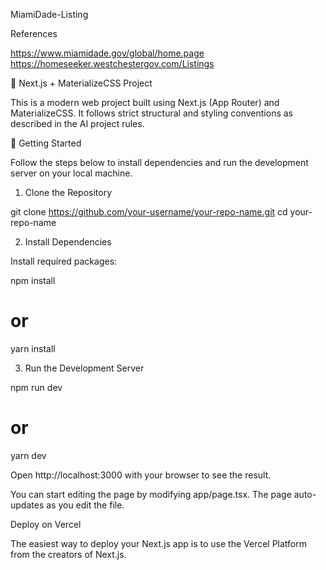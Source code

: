 MiamiDade-Listing

References

https://www.miamidade.gov/global/home.page
https://homeseeker.westchestergov.com/Listings

🔧 Next.js + MaterializeCSS Project

This is a modern web project built using Next.js (App Router) and MaterializeCSS. It follows strict structural and styling conventions as described in the AI project rules.



🚀 Getting Started

Follow the steps below to install dependencies and run the development server on your local machine.

1. Clone the Repository

git clone https://github.com/your-username/your-repo-name.git
cd your-repo-name

2. Install Dependencies

Install required packages:

npm install
# or
yarn install

3. Run the Development Server

npm run dev
# or
yarn dev

Open http://localhost:3000 with your browser to see the result.

You can start editing the page by modifying app/page.tsx. The page auto-updates as you edit the file.

Deploy on Vercel

The easiest way to deploy your Next.js app is to use the Vercel Platform from the creators of Next.js.